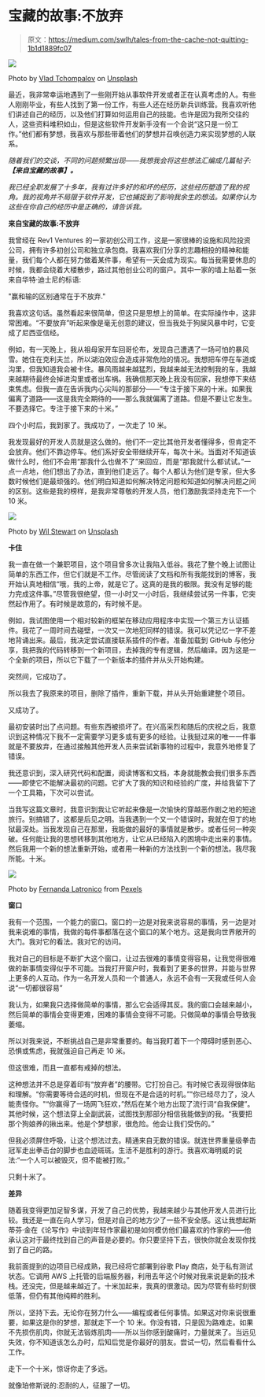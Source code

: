 # 宝藏的故事:不放弃

> 原文：<https://medium.com/swlh/tales-from-the-cache-not-quitting-1b1d1889fc07>

![](img/cd9578230692f3d158115a3ee927fffe.png)

Photo by [Vlad Tchompalov](https://unsplash.com/@tchompalov?utm_source=unsplash&utm_medium=referral&utm_content=creditCopyText) on [Unsplash](https://unsplash.com/search/photos/endurance?utm_source=unsplash&utm_medium=referral&utm_content=creditCopyText)

最近，我非常幸运地遇到了一些刚开始从事软件开发或者正在认真考虑的人。有些人刚刚毕业，有些人找到了第一份工作，有些人还在经历新兵训练营。我喜欢听他们讲述自己的经历，以及他们打算如何运用自己的技能。也许是因为我所交往的人，这些资料堆积如山，但是这些软件开发新手没有一个会说“这只是一份工作。”他们都有梦想，我喜欢与那些带着他们的梦想并召唤创造力来实现梦想的人联系。

*随着我们的交谈，不同的问题频繁出现——我想我会将这些想法汇编成几篇帖子:* ***【来自宝藏的故事】。***

*我已经全职发展了十多年，我有过许多好的和坏的经历，这些经历塑造了我的视角。我的视角并不局限于软件开发，它也捕捉到了影响我余生的想法。如果你认为这些在你自己的经历中是正确的，请告诉我。*

**来自宝藏的故事:不放弃**

我曾经在 Rev1 Ventures 的一家初创公司工作，这是一家很棒的设施和风险投资公司，拥有许多初创公司和独立承包商。我喜欢我们分享的志趣相投的精神和能量，我们每个人都在努力做着某件事，希望有一天会成为现实。每当我需要休息的时候，我都会绕着大楼散步，路过其他创业公司的窗户。其中一家的墙上贴着一张来自华特·迪士尼的标语:

"赢和输的区别通常在于不放弃."

我喜欢这句话。虽然看起来很简单，但这只是思想上的简单。在实际操作中，这非常困难。“不要放弃”听起来像是毫无创意的建议，但当我处于狗屎风暴中时，它变成了尼西亚信经。

例如，有一天晚上，我从祖母家开车回哥伦布，发现自己遭遇了一场可怕的暴风雪。她住在克利夫兰，所以湖泊效应会造成非常危险的情况。我想把车停在车道或沟里，但我知道我会被卡住。暴风雨越来越猛烈，我越来越无法控制我的车，我越来越期待最终会掉进沟里或者出车祸。我确信那天晚上我没有回家，我想停下来结束焦虑。但我一直在告诉我内心尖叫的那部分——“专注于接下来的十米。如果我偏离了道路——这是我完全期待的——那么我就偏离了道路。但是不要让它发生。不要选择它。专注于接下来的十米。”

四个小时后，我到家了。我成功了，一次走了 10 米。

我发现最好的开发人员就是这么做的。他们不一定比其他开发者懂得多，但肯定不会放弃。他们不靠边停车。他们系好安全带继续开车，每次十米。当面对不知道该做什么时，他们不会用“那我什么也做不了”来回应，而是“那我就什么都试试。”一点一点地，他们想出了办法，直到他们走远了。每个人都认为他们是专家，但大多数时候他们是最顽强的。他们明白知道如何解决特定问题和知道如何解决问题之间的区别。这些是我的榜样，是我非常尊敬的开发人员，他们激励我坚持走完下一个 10 米。

![](img/797521c00d76a9b4e7793d83600cc46f.png)

Photo by [Wil Stewart](https://unsplash.com/@wilstewart3?utm_source=unsplash&utm_medium=referral&utm_content=creditCopyText) on [Unsplash](https://unsplash.com/search/photos/stuck?utm_source=unsplash&utm_medium=referral&utm_content=creditCopyText)

**卡住**

我一直在做一个兼职项目，这个项目曾多次让我陷入低谷。我花了整个晚上试图让简单的东西工作，但它们就是不工作。尽管阅读了文档和所有我能找到的博客，我开始认真地相信“哦，我的上帝，就是它了。这真的是我的极限。我没有足够的能力完成这件事。”尽管我很绝望，但一小时又一小时后，我继续尝试另一件事，它突然起作用了。有时候是故意的，有时候不是。

例如，我试图使用一个相对较新的框架在移动应用程序中实现一个第三方认证插件。我花了一周时间去碰壁，一次又一次地犯同样的错误。我可以凭记忆一字不差地背诵出来。最后，我决定尝试直接联系插件的作者。准备加载到 GitHub 与他分享，我把我的代码转移到一个新项目，去掉我的专有逻辑，然后编译。因为这是一个全新的项目，所以它下载了一个新版本的插件并从头开始构建。

突然间，它成功了。

所以我去了我原来的项目，删除了插件，重新下载，并从头开始重建整个项目。

又成功了。

最初安装时出了点问题。有些东西被损坏了。在兴高采烈和随后的庆祝之后，我意识到这种情况下我不一定需要学习更多或有更多的经验。让我挺过来的唯一一件事就是不要放弃，在通过接触其他开发人员来尝试新事物的过程中，我意外地修复了错误。

我还意识到，深入研究代码和配置，阅读博客和文档，本身就能教会我们很多东西——即使它不能解决最初的问题。它扩大了我的知识和经验的广度，并给我留下了一个工具箱，下次可以尝试。

当我写这篇文章时，我意识到我让它听起来像是一次愉快的穿越恶作剧之地的短途旅行。别搞错了，这都是后见之明。当我遇到一个又一个错误时，我就在但丁的地狱最深处。当我发现自己在那里，我能做的最好的事情就是散步。或者任何一种突破。任何能让我的思想转移到其他地方，让它从已经陷入的困境中走出来的事情。然后我用一个新的想法重新开始，或者用一种新的方法找到一个新的想法。我尽我所能。十米。

![](img/0561d310965b6bbec5230c350a1c5cdd.png)

Photo by [Fernanda Latronico](https://www.pexels.com/@latronico?utm_content=attributionCopyText&utm_medium=referral&utm_source=pexels) from [Pexels](https://www.pexels.com/photo/woman-standing-near-glass-window-763849/?utm_content=attributionCopyText&utm_medium=referral&utm_source=pexels)

**窗口**

我有一个范围，一个能力的窗口。窗口的一边是对我来说容易的事情，另一边是对我来说难的事情，我做的每件事都落在这个窗口的某个地方。这是我向世界敞开的大门。我对它的看法。我对它的访问。

我对自己的目标是不断扩大这个窗口，让过去很难的事情变得容易，让我觉得很难做的新事情变得似乎不可能。当我打开窗户时，我看到了更多的世界，并能与世界上更多的人互动。作为一名开发人员和一个普通人，永远不会有一天我或任何人会说“一切都很容易”

我认为，如果我只选择做简单的事情，那么它会适得其反。我的窗口会越来越小，然后简单的事情会变得更难，困难的事情会变得不可能。只做简单的事情会导致我萎缩。

所以对我来说，不断挑战自己是非常重要的。每当我盯着下一个障碍时感到恶心、恐惧或焦虑，我就强迫自己再走 10 米。

但这很难，而且一直都有戒掉的想法。

这种想法并不总是穿着印有“放弃者”的腰带。它打扮自己。有时候它表现得很体贴和理解。“你需要等待合适的时机，但现在不是合适的时机。”"你已经尽力了，没人能责怪你。"“你赢得了一场网飞狂欢，”然后在某个地方出现了流行词“自我保健”。其他时候，这个想法穿上全副武装，试图找到那部分相信我能做到的我。“我要把那个狗娘养的揪出来。他是个梦想家，很危险。他会让我们受伤的。”

但我必须屏住呼吸，让这个想法过去。精通来自无数的错误。就连世界重量级拳击冠军走出拳击台的脚步也血迹斑斑。生活不是胜利的游行。我喜欢海明威的说法:“一个人可以被毁灭，但不能被打败。”

只剩十米了。

**差异**

随着我变得更加足智多谋，开发了自己的优势，我越来越少与其他开发人员进行比较。我还是一直在向人学习，但是对自己的地方少了一些不安全感。这让我想起斯蒂芬·金在《论写作》中谈到年轻作家最初是如何模仿他们最喜欢的作家的——他承认这对于最终找到自己的声音是必要的。你只要坚持下去，很快你就会发现你找到了自己的路。

我前面提到的边项目已经成熟，我已经将它部署到谷歌 Play 商店，处于私有测试状态。它调用 AWS 上托管的后端服务器，利用去年这个时候对我来说是新的技术栈。还没完，但是越来越近了。十米加起来，我真的很激动。因为尽管有些时刻很低落，但仍有其他纯粹的胜利。

所以，坚持下去。无论你在努力什么——编程或者任何事情。如果这对你来说很重要，如果这是你的梦想，那就走下一个 10 米。你没有错，只是因为路难走。如果不先损伤肌肉，你就无法锻炼肌肉——所以当你感到酸痛时，力量就来了。当远见失效，你不知道该怎么办时，后知后觉是你最好的朋友。尝试一切，然后看看什么工作。

走下一个十米，惊讶你走了多远。

就像珀修斯说的:忍耐的人，征服了一切。